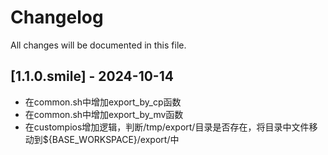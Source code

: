 # Changelog
All changes will be documented in this file.

## [1.1.0.smile] - 2024-10-14
- 在common.sh中增加export_by_cp函数
- 在common.sh中增加export_by_mv函数
- 在custompios增加逻辑，判断/tmp/export/目录是否存在，将目录中文件移动到${BASE_WORKSPACE}/export/中
